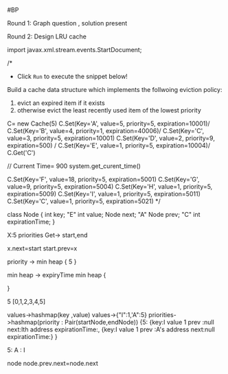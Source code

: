 #BP

Round 1:
Graph question , solution present

Round 2:
Design LRU cache
 
import javax.xml.stream.events.StartDocument;

/*
 * Click `Run` to execute the snippet below!

 Build a cache data structure which implements the follwoing eviction policy:

1) evict an expired item if it exists
2) otherwise evict the least recently used item of the lowest priority

C= new Cache(5)
C.Set(Key='A', value=5, priority=5, expiration=10001)/
C.Set(Key='B', value=4, priority=1, expiration=40006)/
C.Set(Key='C', value=3, priority=5, expiration=10001)
C.Set(Key='D', value=2, priority=9, expiration=500) /
C.Set(Key='E', value=1, priority=5, expiration=10004)/  
C.Get('C')

// Current Time= 900 system.get_curent_time()

C.Set(Key='F', value=18, priority=5, expiration=5001)
C.Set(Key='G', value=9, priority=5, expiration=5004)
C.Set(Key='H', value=1, priority=5, expiration=5009)
C.Set(Key='I', value=1, priority=5, expiration=5011)
C.Set(Key='C', value=1, priority=5, expiration=5021)
 */


class Node
{
  int key; "E"
  int value; 
  Node next; "A"
  Node prev; "C"
  int expirationTime;
}


X:5
priorities Get-> start,end

x.next=start
start.prev=x

priority -> min heap
{
  5
}

min heap -><Node> expiryTime min heap
{
  
}


5
[0,1,2,3,4,5]

values->hashmap(key ,value)
values->{"I":1,'A":5}
priorities->hashmap(priority : Pair(startNode,endNode))
{5:
{key:I
value 1
prev :null
next:Ith address
expirationTime:,
{key:I
value 1
prev :A's address
next:null
expirationTime:}
}

5: A : I

node 
node.prev.next=node.next
